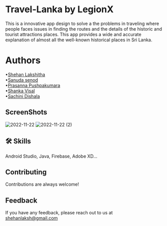# Travel-Lanka by <b> LegionX</b>
This is a innovative app design to solve a the problems in traveling where people faces issues in finding the routes and the details of the historic and tourist attractions places.
This app provides a wide and accurate explanation of almost all the well-known historical places in Sri Lanka.  

# Authors
•<a href=https://github.com/Shehan-lakshitha>Shehan Lakshitha</a>
<br>
•<a href=https://github.com/Sanuda3088>Sanuda senod</a>
<br>
•<a href=https://github.com/UGPPKumara>Prasanna Pushpakumara</a>
<br>
•<a href=https://github.com/ShankaVisal>Shanka Visal</a>
<br>
•<a href=https://github.com/desi98>Sachini Dishala</a>


## ScreenShots
![2022-11-22](https://user-images.githubusercontent.com/90453471/203267118-9125971a-e7bb-4d88-a659-0aa32fe64d99.png)    ![2022-11-22 (2)](https://user-images.githubusercontent.com/90453471/203267236-a57414e7-9b7e-40c7-91ca-158370ad4b96.png)


## 🛠 Skills
Android Studio, Java, Firebase, Adobe XD...


## Contributing

Contributions are always welcome!


## Feedback

If you have any feedback, please reach out to us at shehanlaksh@gmail.com

